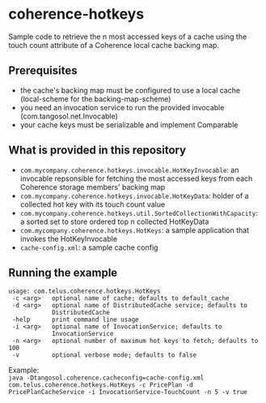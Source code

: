 # coherence-hotkeys

Sample code to retrieve the n most accessed keys of a cache using the touch count attribute of a Coherence local cache backing map.

## Prerequisites

- the cache's backing map must be configured to use a local cache (local-scheme for the backing-map-scheme)
- you need an invocation service to run the provided invocable (com.tangosol.net.Invocable)
- your cache keys must be serializable and implement Comparable

## What is provided in this repository

- ```com.mycompany.coherence.hotkeys.invocable.HotKeyInvocable```: an invocable repsonsible for fetching the most accessed keys from each Coherence storage members' backing map
- ```com.mycompany.coherence.hotkeys.invocable.HotKeyData```: holder of a collected hot key with its touch count value
- ```com.mycompany.coherence.hotkeys.util.SortedCollectionWithCapacity```: a sorted set to store ordered top n collected HotKeyData
- ```com.mycompany.coherence.hotkeys.HotKeys```: a sample application that invokes the HotKeyInvocable
- ```cache-config.xml```: a sample cache config

## Running the example

```
usage: com.telus.coherence.hotkeys.HotKeys
 -c <arg>   optional name of cache; defaults to default_cache
 -d <arg>   optional name of DistributedCache service; defaults to
            DistributedCache
 -help      print command line usage
 -i <arg>   optional name of InvocationService; defaults to
            InvocationService
 -n <arg>   optional number of maximum hot keys to fetch; defaults to 100
 -v         optional verbose mode; defaults to false
```
Example:
<br>
```java -Dtangosol.coherence.cacheconfig=cache-config.xml com.telus.coherence.hotkeys.HotKeys -c PricePlan -d PricePlanCacheService -i InvocationService-TouchCount -n 5 -v true```


